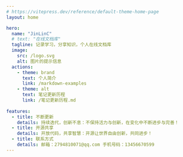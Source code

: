 ```yaml
---
# https://vitepress.dev/reference/default-theme-home-page
layout: home

hero:
  name: "JinLinC"
  # text: "在线文档库"
  tagline: 记录学习，分享知识，个人在线文档库
  image:
    src: /logo.svg
    alt: 图片的提示信息
  actions:
    - theme: brand
      text: 个人简介
      link: /markdown-examples
    - theme: alt
      text: 笔记更新历程
      link: /笔记更新历程.md
      
features:
  - title: 不断更新
    details: 持续迭代，创新不息：不保持活力与创新，在变化中不断进步与完善！
  - title: 开源共享
    details: 开放代码，共享智慧：开源让世界自由创新，共同进步！
  - title: 联系方式
    details: 邮箱：2794810071@qq.com 手机号码：13456670599
---
```


<HomeComponent />